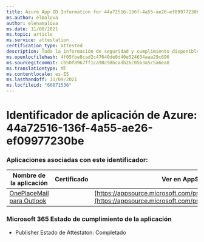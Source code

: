 ```yaml
---
title: Azure App ID Information for 44a72516-136f-4a55-ae26-ef09977230be
ms.author: elmalova
author: elenamalova
ms.date: 11/08/2021
ms.topic: article
ms.service: attestation
certification_type: attested
description: Toda la información de seguridad y cumplimiento disponible para 44a72516-136f-4a55-ae26-ef09977230be.
ms.openlocfilehash: 4f05fbe8cad2c47640de0d40e524634aaa29c696
ms.sourcegitcommit: cb50f8967ff1ca98c98bcadb26c05b3a5c5a6ea8
ms.translationtype: MT
ms.contentlocale: es-ES
ms.lasthandoff: 11/09/2021
ms.locfileid: "60871536"
---
```

# <a name="azure-app-id-44a72516-136f-4a55-ae26-ef09977230be"></a>Identificador de aplicación de Azure: 44a72516-136f-4a55-ae26-ef09977230be


### <a name="apps-associated-with-this-id"></a>Aplicaciones asociadas con este identificador:
| **Nombre de la aplicación** | **Certificado** | **Ver en AppSource** |
|--------------|---------------|-----------------------|
| [OnePlaceMail para Outlook](https://docs.microsoft.com/microsoft-365-app-certification/forward/WA104380723) |  | [https://appsource.microsoft.com/product/office/WA104380723](https://appsource.microsoft.com/product/office/WA104380723) |

### <a name="microsoft-365-app-compliance-status"></a>Microsoft 365 Estado de cumplimiento de la aplicación
- Publisher Estado de Attestaton: Completado

